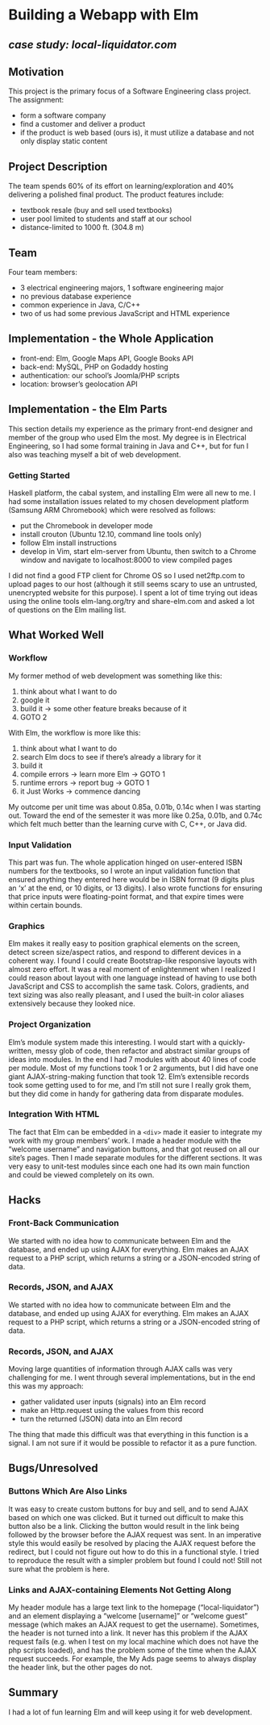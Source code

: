 # Building a Webapp with Elm
## *case study: local-liquidator.com*

## Motivation
This project is the primary focus of a Software Engineering class project.  The assignment:

* form a software company
* find a customer and deliver a product
* if the product is web based (ours is), it must utilize a database and not only display static content

## Project Description
The team spends 60% of its effort on learning/exploration and 40% delivering a polished final product.
The product features include:

* textbook resale (buy and sell used textbooks)
* user pool limited to students and staff at our school
* distance-limited to 1000 ft. (304.8 m)

## Team
Four team members:

* 3 electrical engineering majors, 1 software engineering major
* no previous database experience
* common experience in Java, C/C++
* two of us had some previous JavaScript and HTML experience

## Implementation - the Whole Application

* front-end: Elm, Google Maps API, Google Books API
* back-end: MySQL, PHP on Godaddy hosting
* authentication: our school’s Joomla/PHP scripts
* location: browser’s geolocation API

## Implementation - the Elm Parts
This section details my experience as the primary front-end designer and member of the group who used Elm the most.  My degree is in Electrical Engineering, so I had some formal training in Java and C++, but for fun I also was teaching myself a bit of web development.

### Getting Started
Haskell platform, the cabal system, and installing Elm were all new to me.  I had some installation issues related to my chosen development platform (Samsung ARM Chromebook) which were resolved as follows:

* put the Chromebook in developer mode
* install crouton (Ubuntu 12.10, command line tools only)
* follow Elm install instructions
* develop in Vim, start elm-server from Ubuntu, then switch to a Chrome window and navigate to localhost:8000 to view compiled pages

I did not find a good FTP client for Chrome OS so I used net2ftp.com to upload pages to our host (although it still seems scary to use an untrusted, unencrypted website for this purpose).
I spent a lot of time trying out ideas using the online tools elm-lang.org/try and share-elm.com and asked a lot of questions on the Elm mailing list.

## What Worked Well

### Workflow
My former method of web development was something like this:

1. think about what I want to do
2. google it
3. build it -> some other feature breaks because of it
4. GOTO 2

With Elm, the workflow is more like this:

1. think about what I want to do
2. search Elm docs to see if there’s already a library for it
3. build it
4. compile errors -> learn more Elm -> GOTO 1
5. runtime errors -> report bug -> GOTO 1
6. it Just Works -> commence dancing

My outcome per unit time was about 0.85a, 0.01b, 0.14c when I was starting out.  Toward the end of the semester it was more like 0.25a, 0.01b, and 0.74c which felt much better than the learning curve with C, C++, or Java did.

### Input Validation
This part was fun.  The whole application hinged on user-entered ISBN numbers for the textbooks, so I wrote an input validation function that ensured anything they entered here would be in ISBN format (9 digits plus an ‘x’ at the end, or 10 digits, or 13 digits).  I also wrote functions for ensuring that price inputs were floating-point format, and that expire times were within certain bounds.

### Graphics
Elm makes it really easy to position graphical elements on the screen, detect screen size/aspect ratios, and respond to different devices in a coherent way.  I found I could create Bootstrap-like responsive layouts with almost zero effort.  It was a real moment of enlightenment when I realized I could reason about layout with one language instead of having to use both JavaScript and CSS to accomplish the same task.
Colors, gradients, and text sizing was also really pleasant, and I used the built-in color aliases extensively because they looked nice.

### Project Organization
Elm’s module system made this interesting.  I would start with a quickly-written, messy glob of code, then refactor and abstract similar groups of ideas into modules.  In the end I had 7 modules with about 40 lines of code per module.  Most of my functions took 1 or 2 arguments, but I did have one giant AJAX-string-making function that took 12.
Elm’s extensible records took some getting used to for me, and I’m still not sure I really grok them, but they did come in handy for gathering data from disparate modules.

### Integration With HTML
The fact that Elm can be embedded in a `<div>` made it easier to integrate my work with my group members’ work.  I made a header module with the “welcome username” and navigation buttons, and that got reused on all our site’s pages.  Then I made separate modules for the different sections.  It was very easy to unit-test modules since each one had its own main function and could be viewed completely on its own.

## Hacks

### Front-Back Communication
We started with no idea how to communicate between Elm and the database, and ended up using AJAX for everything.  Elm makes an AJAX request to a PHP script, which returns a string or a JSON-encoded string of data.

### Records, JSON, and AJAX
We started with no idea how to communicate between Elm and the database, and ended up using AJAX for everything.  Elm makes an AJAX request to a PHP script, which returns a string or a JSON-encoded string of data.

### Records, JSON, and AJAX
Moving large quantities of information through AJAX calls was very challenging for me.  I went through several implementations, but in the end this was my approach:

* gather validated user inputs (signals) into an Elm record
* make an Http.request using the values from this record
* turn the returned (JSON) data into an Elm record

The thing that made this difficult was that everything in this function is a signal.  I am not sure if it would be possible to refactor it as a pure function.

## Bugs/Unresolved

### Buttons Which Are Also Links
It was easy to create custom buttons for buy and sell, and to send AJAX based on which one was clicked.  But it turned out difficult to make this button also be a link.  Clicking the button would result in the link being followed by the browser before the AJAX request was sent.  In an imperative style this would easily be resolved by placing the AJAX request before the redirect, but I could not figure out how to do this in a functional style.  I tried to reproduce the result with a simpler problem but found I could not!  Still not sure what the problem is here.

### Links and AJAX-containing Elements Not Getting Along
My header module has a large text link to the homepage (“local-liquidator”) and an element displaying a “welcome [username]” or “welcome guest” message (which makes an AJAX request to get the username).  Sometimes, the header is not turned into a link.  It never has this problem if the AJAX request fails (e.g. when I test on my local machine which does not have the php scripts loaded), and has the problem some of the time when the AJAX request succeeds.  For example, the My Ads page seems to always display the header link, but the other pages do not.

## Summary
I had a lot of fun learning Elm and will keep using it for web development.

